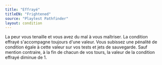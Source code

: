 ```yaml
---
title: "Effrayé"
titleEN: "Frightened"
source: "Playtest Pathfinder"
layout: condition
---
```


La peur vous tenaille et vous avez du mal à vous maîtriser. La condition effrayé s'accompagne toujours d'une valeur. Vous subissez une pénalité de condition égale à cette valeur sur vos tests et jets de sauvegarde. Sauf mention contraire, à la fin de chacun de vos tours, la valeur de la condition effrayé diminue de 1.